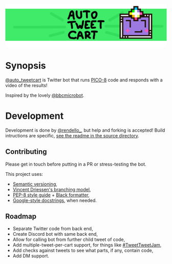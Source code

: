 
![Auto Tweetcart Cover](artwork/cover-gitlab.png "Auto Tweetcart Cover")

# Synopsis
[@auto_tweetcart](https://twitter.com/auto_tweetcart) is Twitter bot that runs
[PICO-8](https://www.lexaloffle.com/pico-8.php) code and responds with a video
of the results!

Inspired by the lovely [@bbcmicrobot](https://twitter.com/bbcmicrobot).

# Development
Development is done by [@rendello\_](https://twitter.com/rendello_), but help
and forking is accepted! Build intructions are specific, [see the readme in the
source directory](autotweetcart/readme.md).

## Contributing
Please get in touch before putting in a PR or stress-testing the bot.

This project uses:
- [Semantic versioning](https://semver.org),
- [Vincent Driessen's branching model](https://nvie.com/posts/a-successful-git-branching-model/),
- [PEP-8 style guide](https://www.python.org/dev/peps/pep-0008/) + [Black formatter](https://github.com/psf/black),
- [Google-style docstrings](https://sphinxcontrib-napoleon.readthedocs.io/en/latest/example_google.html), when needed.

## Roadmap
- Separate Twitter code from back end,
- Create Discord bot with same back end,
- Allow for calling bot from further child tweet of code,
- Add multiple-tweet-per-cart support, for things like [#TweetTweetJam](https://twitter.com/hashtag/TweetTweetJam),
- Add checks against tweets to see what parts, if any, contain code,
- Add DM support.
